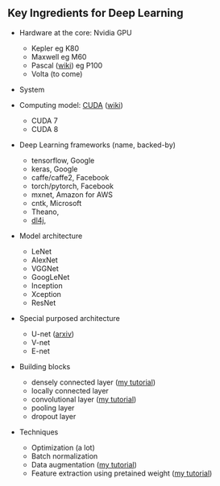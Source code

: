 ## Key Ingredients for Deep Learning 


- Hardware at the core: Nvidia GPU
  - Kepler eg K80
  - Maxwell eg M60
  - Pascal ([wiki](https://en.wikipedia.org/wiki/Pascal_(microarchitecture))) eg P100
  - Volta (to come)

- System

- Computing model: [CUDA](https://developer.nvidia.com/cuda-downloads) ([wiki](https://en.wikipedia.org/wiki/CUDA))
  - CUDA 7
  - CUDA 8

- Deep Learning frameworks (name, backed-by)

  - tensorflow, Google
  - keras, Google
  - caffe/caffe2, Facebook
  - torch/pytorch, Facebook
  - mxnet, Amazon for AWS
  - cntk, Microsoft
  - Theano,
  - [dl4j](https://deeplearning4j.org/),


- Model architecture

  - LeNet
  - AlexNet
  - VGGNet
  - GoogLeNet
  - Inception
  - Xception
  - ResNet

- Special purposed architecture

  - U-net ([arxiv](https://arxiv.org/abs/1505.04597))
  - V-net
  - E-net

- Building blocks
  - densely connected layer ([my tutorial](https://github.com/jiandai/mlTst/blob/master/tensorflow/ann101.ipynb))
  - locally connected layer
  - convolutional layer ([my tutorial](https://github.com/jiandai/mlTst/blob/master/semeion.ipynb))
  - pooling layer
  - dropout layer

- Techniques
  - Optimization (a lot)  
  - Batch normalization
  - Data augmentation ([my tutorial](https://github.com/jiandai/mlTst/blob/master/keras/image-data-augmentation-by-keras.ipynb))
  - Feature extraction using pretained weight ([my tutorial](https://github.com/jiandai/mlTst/blob/master/keras/DL-features.ipynb))
